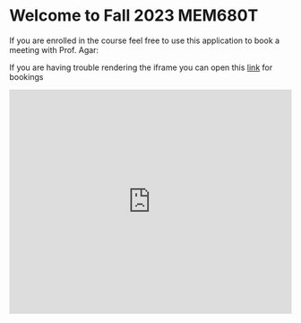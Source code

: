 # Welcome to Fall 2023 MEM680T

If you are enrolled in the course feel free to use this application to book a meeting with Prof. Agar:

If you are having trouble rendering the iframe you can open this [link](https://outlook.office365.com/owa/calendar/MEMT680ProjectMeetings@drexel0.onmicrosoft.com/bookings/) for bookings

<iframe src='https://outlook.office365.com/owa/calendar/MEMT680ProjectMeetings@drexel0.onmicrosoft.com/bookings/' width='100%' height="400px" scrolling='yes' style='border:0'></iframe>



```{tableofcontents}
```

